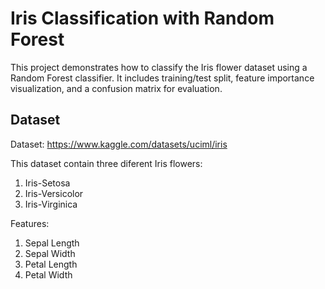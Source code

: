 # Iris Classification with Random Forest

This project demonstrates how to classify the Iris flower dataset using a Random Forest classifier. It includes training/test split, feature importance visualization, and a confusion matrix for evaluation.

## Dataset

Dataset: https://www.kaggle.com/datasets/uciml/iris

This dataset contain three diferent Iris flowers:

1. Iris-Setosa
2. Iris-Versicolor
3. Iris-Virginica

Features:

1. Sepal Length
2. Sepal Width
3. Petal Length
4. Petal Width

